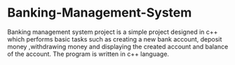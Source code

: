 # Banking-Management-System
Banking management system project is a simple project designed in c++ which performs basic tasks such as creating a new bank account, deposit money ,withdrawing money  and displaying the created account and balance of the account. The program is written in c++ language.
